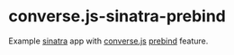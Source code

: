 # converse.js-sinatra-prebind

Example [sinatra](http://www.sinatrarb.com/) app with [converse.js](https://conversejs.org/) [prebind](https://conversejs.org/docs/html/setup.html#single-session-support) feature.
